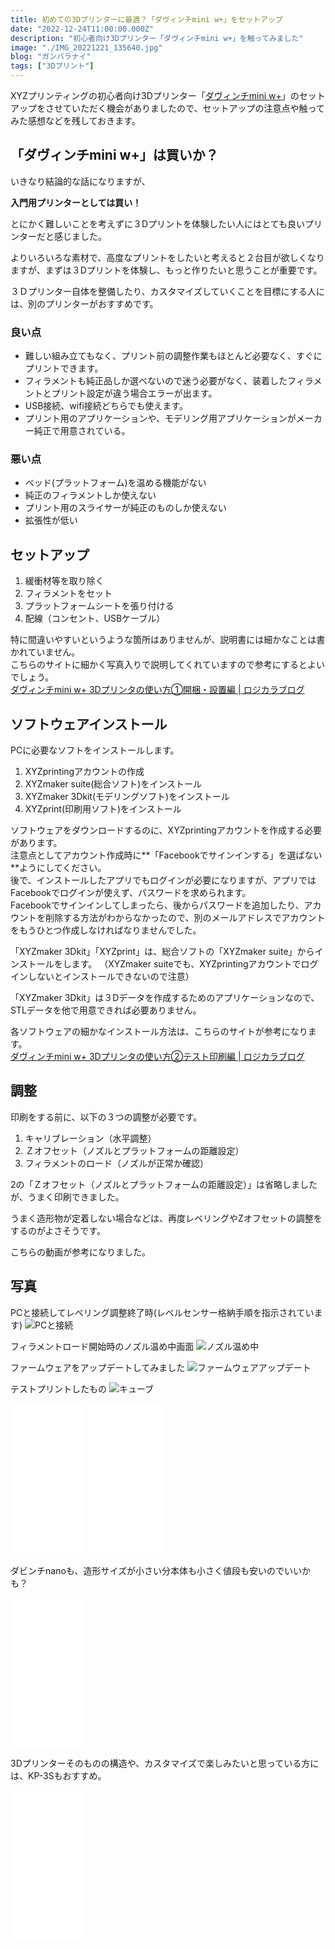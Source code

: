 ```yaml
---
title: 初めての3Dプリンターに最適？「ダヴィンチmini w+」をセットアップ
date: "2022-12-24T11:00:00.000Z"
description: "初心者向け3Dプリンター「ダヴィンチmini w+」を触ってみました"
image: "./IMG_20221221_135640.jpg"
blog: "ガンバラナイ"
tags: ["3Dプリント"]
---
```

XYZプリンティングの初心者向け3Dプリンター「[ダヴィンチmini w+](https://www.xyzprinting.com/ja-JP/product/da-vinci-mini-w-white)」のセットアップをさせていただく機会がありましたので、セットアップの注意点や触ってみた感想などを残しておきます。

## 「ダヴィンチmini w+」は買いか？

いきなり結論的な話になりますが、

**入門用プリンターとしては買い！**

とにかく難しいことを考えずに３Dプリントを体験したい人にはとても良いプリンターだと感じました。

よりいろいろな素材で、高度なプリントをしたいと考えると２台目が欲しくなりますが、まずは３Dプリントを体験し、もっと作りたいと思うことが重要です。

３Ｄプリンター自体を整備したり、カスタマイズしていくことを目標にする人には、別のプリンターがおすすめです。

### 良い点
* 難しい組み立てもなく、プリント前の調整作業もほとんど必要なく、すぐにプリントできます。
* フィラメントも純正品しか選べないので迷う必要がなく、装着したフィラメントとプリント設定が違う場合エラーが出ます。
* USB接続、wifi接続どちらでも使えます。
* プリント用のアプリケーションや、モデリング用アプリケーションがメーカー純正で用意されている。

### 悪い点
* ベッド(プラットフォーム)を温める機能がない
* 純正のフィラメントしか使えない
* プリント用のスライサーが純正のものしか使えない
* 拡張性が低い


## セットアップ

1. 緩衝材等を取り除く
1. フィラメントをセット
1. プラットフォームシートを張り付ける
1. 配線（コンセント、USBケーブル）

特に間違いやすいというような箇所はありませんが、説明書には細かなことは書かれていません。  
こちらのサイトに細かく写真入りで説明してくれていますので参考にするとよいでしょう。  
[ダヴィンチmini w\+ 3Dプリンタの使い方①開梱・設置編 \| ロジカラブログ](https://logikara.blog/davinci-mini-1/)


## ソフトウェアインストール

PCに必要なソフトをインストールします。

1. XYZprintingアカウントの作成
1. XYZmaker suite(総合ソフト)をインストール
1. XYZmaker 3Dkit(モデリングソフト)をインストール
1. XYZprint(印刷用ソフト)をインストール

ソフトウェアをダウンロードするのに、XYZprintingアカウントを作成する必要があります。  
注意点としてアカウント作成時に**「Facebookでサインインする」を選ばない**ようにしてください。  
後で、インストールしたアプリでもログインが必要になりますが、アプリではFacebookでログインが使えず、パスワードを求められます。  
Facebookでサインインしてしまったら、後からパスワードを追加したり、アカウントを削除する方法がわからなかったので、別のメールアドレスでアカウントをもうひとつ作成しなければなりませんでした。

「XYZmaker 3Dkit」「XYZprint」は、総合ソフトの「XYZmaker suite」からインストールをします。
（XYZmaker suiteでも、XYZprintingアカウントでログインしないとインストールできないので注意）

「XYZmaker 3Dkit」は３Dデータを作成するためのアプリケーションなので、STLデータを他で用意できれば必要ありません。

各ソフトウェアの細かなインストール方法は、こちらのサイトが参考になります。  
[ダヴィンチmini w\+ 3Dプリンタの使い方②テスト印刷編 \| ロジカラブログ](https://logikara.blog/davinci-mini-2/)

## 調整

印刷をする前に、以下の３つの調整が必要です。

1. キャリブレーション（水平調整）
2. Ｚオフセット（ノズルとプラットフォームの距離設定）
3. フィラメントのロード（ノズルが正常か確認）

2の「Ｚオフセット（ノズルとプラットフォームの距離設定）」は省略しましたが、うまく印刷できました。

うまく造形物が定着しない場合などは、再度レベリングやZオフセットの調整をするのがよさそうです。

こちらの動画が参考になりました。

<YouTube youTubeId="7fjfAuf67XI" />

## 写真

PCと接続してレベリング調整終了時(レベルセンサー格納手順を指示されています)
![PCと接続](./IMG_20221221_135640.jpg)

フィラメントロード開始時のノズル温め中画面
![ノズル温め中](./IMG_20221221_140004.jpg)

ファームウェアをアップデートしてみました
![ファームウェアアップデート](./IMG_20221221_141256.jpg)

テストプリントしたもの
![キューブ](./IMG_20221221_150349.jpg)


<iframe class="mx-auto" sandbox="allow-popups allow-scripts allow-modals allow-forms allow-same-origin" style="width:120px;height:240px;" marginwidth="0" marginheight="0" scrolling="no" frameborder="0" src="//rcm-fe.amazon-adsystem.com/e/cm?lt1=_blank&bc1=000000&IS2=1&bg1=FFFFFF&fc1=000000&lc1=0000FF&t=seyaorg-22&language=ja_JP&o=9&p=8&l=as4&m=amazon&f=ifr&ref=as_ss_li_til&asins=B07JM6GNVK&linkId=1e1e96b252d18618ab9f73b48087f040"></iframe>

<iframe class="mx-auto" sandbox="allow-popups allow-scripts allow-modals allow-forms allow-same-origin" style="width:120px;height:240px;" marginwidth="0" marginheight="0" scrolling="no" frameborder="0" src="//rcm-fe.amazon-adsystem.com/e/cm?lt1=_blank&bc1=000000&IS2=1&bg1=FFFFFF&fc1=000000&lc1=0000FF&t=seyaorg-22&language=ja_JP&o=9&p=8&l=as4&m=amazon&f=ifr&ref=as_ss_li_til&asins=B00W75P3AI&linkId=e8afe44408cde0316c31e4a480bffa41"></iframe>

ダビンチnanoも、造形サイズが小さい分本体も小さく値段も安いのでいいかも？
<iframe class="mx-auto" sandbox="allow-popups allow-scripts allow-modals allow-forms allow-same-origin" style="width:120px;height:240px;" marginwidth="0" marginheight="0" scrolling="no" frameborder="0" src="//rcm-fe.amazon-adsystem.com/e/cm?lt1=_blank&bc1=000000&IS2=1&bg1=FFFFFF&fc1=000000&lc1=0000FF&t=seyaorg-22&language=ja_JP&o=9&p=8&l=as4&m=amazon&f=ifr&ref=as_ss_li_til&asins=B07L2SDKYN&linkId=1816bd81eb7ee7eda8caac2819aceb5b"></iframe>

3Dプリンターそのものの構造や、カスタマイズで楽しみたいと思っている方には、KP-3Sもおすすめ。
<iframe class="mx-auto" sandbox="allow-popups allow-scripts allow-modals allow-forms allow-same-origin" style="width:120px;height:240px;" marginwidth="0" marginheight="0" scrolling="no" frameborder="0" src="//rcm-fe.amazon-adsystem.com/e/cm?lt1=_blank&bc1=000000&IS2=1&bg1=FFFFFF&fc1=000000&lc1=0000FF&t=seyaorg-22&language=ja_JP&o=9&p=8&l=as4&m=amazon&f=ifr&ref=as_ss_li_til&asins=B08MT8LQ2X&linkId=acdf9e9fe0f3a9ac439c0a0d2340c10d"></iframe>